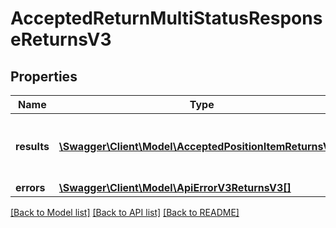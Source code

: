 # AcceptedReturnMultiStatusResponseReturnsV3

## Properties
Name | Type | Description | Notes
------------ | ------------- | ------------- | -------------
**results** | [**\Swagger\Client\Model\AcceptedPositionItemReturnsV3[]**](AcceptedPositionItemReturnsV3.md) | List of all the items received from partner | 
**errors** | [**\Swagger\Client\Model\ApiErrorV3ReturnsV3[]**](ApiErrorV3ReturnsV3.md) |  | [optional] 

[[Back to Model list]](../../README.md#documentation-for-models) [[Back to API list]](../../README.md#documentation-for-api-endpoints) [[Back to README]](../../README.md)


